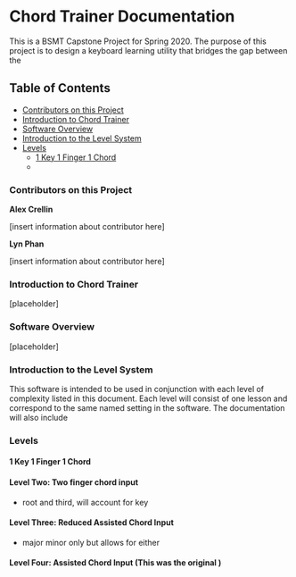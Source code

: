 # Chord Trainer Documentation
This is a BSMT Capstone Project for Spring 2020. The purpose of this project is to design a keyboard learning utility that bridges the gap between the

## Table of Contents
- [Contributors on this Project](#Contributors-on-this-Project)
- [Introduction to Chord Trainer](#Introduction-to-Chord-Trainer)
- [Software Overview](#Software-Overview)
- [Introduction to the Level System](#Introduction-to-the-Level-System)
- [Levels](#Levels)
  * [1 Key 1 Finger 1 Chord](#1-Key-1-Finger-1-Chord)
  *

### Contributors on this Project
**Alex Crellin**

[insert information about contributor here]

**Lyn Phan**

[insert information about contributor here]


### Introduction to Chord Trainer

[placeholder]

### Software Overview

[placeholder]

### Introduction to the Level System

This software is intended to be used in conjunction with each level of complexity listed in this document. Each level will consist of one lesson and correspond to the same named setting in the software. The documentation will also include

### Levels

#### 1 Key 1 Finger 1 Chord

#### Level Two: Two finger chord input
- root and third, will account for key

#### Level Three: Reduced Assisted Chord Input
- major minor only but allows for either

#### Level Four: Assisted Chord Input (This was the original )
